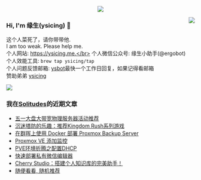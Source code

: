 <p align="center">
    <img align="center" src="https://github-profile-trophy.vercel.app/?username=ysicing&title=Star,Follower,Commit,Issue" style="max-width:100%;">
</p>

<img align="right" src="https://github-readme-stats.vercel.app/api?username=ysicing&show_icons=true&icon_color=805AD5&text_color=718096&bg_color=ffffff&hide_title=true" />


### Hi, I'm 缘生(ysicing) 👋

<!--
**ysicing/ysicing** is a ✨ _special_ ✨ repository because its `README.md` (this file) appears on your GitHub profile.

Here are some ideas to get you started:

- 🔭 I’m currently working on ...
- 🌱 I’m currently learning ...
- 👯 I’m looking to collaborate on ...
- 🤔 I’m looking for help with ...
- 💬 Ask me about ...
- 📫 How to reach me: ...
- 😄 Pronouns: ...
- ⚡ Fun fact: ...
- 🌈 I'm currently working on ... 😎
- 🐳 I’m currently learning go\k8s source code. 😅
- 🤔 I'm thinking about how to make more more money 😁.
- 💬 Ask me about `lao biao`
- 📫 How to reach me: mail [i@ysicing.me](mailto:i@ysicing.me) or blog [ysicing.me](https://ysicing.me) 
- sponsor: [ysicing](https://afdian.net/@ysicing)

-->

这个人菜死了，请你带带他.</br>
I am too weak. Please help me.</br>
个人网站: https://ysicing.me.</br>
个人微信公众号: 缘生小助手(@ergobot)</br>
个人效能工具: `brew tap ysicing/tap`</br>
个人问题反馈邮箱:  [ysbot](mailto:ysbot@12306.work)最快一个工作日回复，如果记得看邮箱</br>
赞助弟弟 [ysicing](https://sponsor.ysicing.net/)

![](https://komarev.com/ghpvc/?username=ysicing&color=green)

<!--events start -->

### 我在[Solitudes](https://ysicing.me)的近期文章

*  [五一大盘大带宽物理服务器活动推荐](https://blog.ysicing.net/51-dedicated-server/v1)
*  [沉迷塔防的乐趣：推荐Kingdom Rush系列游戏](https://blog.ysicing.net/steam-game-kingdom-rush/v1)
*  [在群晖上使用 Docker 部署 Proxmox Backup Server](https://blog.ysicing.net/pve-pbs/v1)
*  [Proxmox VE 添加监控](https://blog.ysicing.net/pve-influxdb/v1)
*  [PVE环境折腾之配置DHCP](https://blog.ysicing.net/pve-dhcp/v1)
*  [快速部署私有微信编辑器](https://blog.ysicing.net/doocs-md/v1)
*  [Cherry Studio：搭建个人知识库的完美助手！](https://blog.ysicing.net/cherry-studio/v1)
*  [随便看看, 随机推荐](https://ysicing.me/random/)


<!--events end -->
